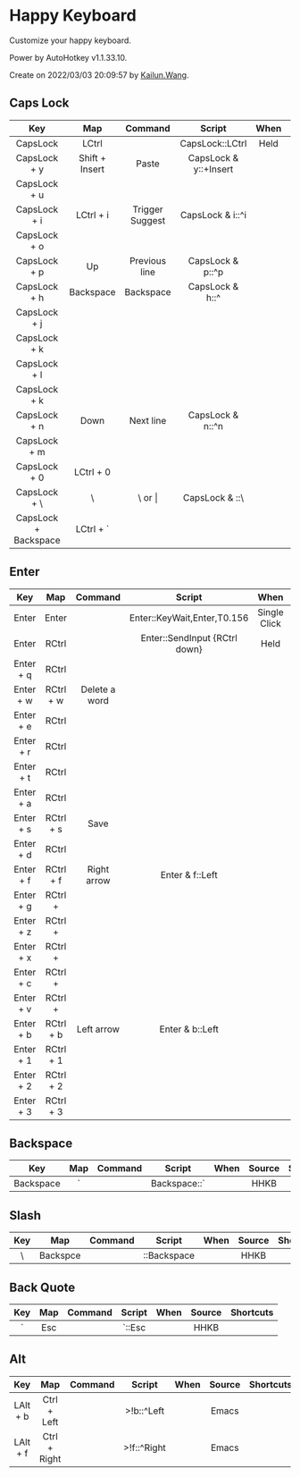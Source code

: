 # Happy Keyboard

Customize your happy keyboard.

Power by AutoHotkey v1.1.33.10.

Create on 2022/03/03 20:09:57 by [Kailun.Wang](https://kailun.wang).


## Caps Lock

|         Key          |      Map       |     Command     |        Script         | When  | Source  | Shortcuts |
| :------------------: | :------------: | :-------------: | :-------------------: | :---: | :-----: | :-------: |
|       CapsLock       |     LCtrl      |                 |    CapsLock::LCtrl    | Held  |  HHKB   |           |
|     CapsLock + y     | Shift + Insert |      Paste      | CapsLock & y::+Insert |       |  Emacs  |           |
|     CapsLock + u     |                |                 |                       |       |         |           |
|     CapsLock + i     |   LCtrl + i    | Trigger Suggest |   CapsLock & i::^i    |       | VS Code |           |
|     CapsLock + o     |                |                 |                       |       |         |           |
|     CapsLock + p     |       Up       |  Previous line  |   CapsLock & p::^p    |       |  Emacs  | LCtrl + p |
|     CapsLock + h     |   Backspace    |    Backspace    |    CapsLock & h::^    |       |  Emacs  | LCtrl + h |
|     CapsLock + j     |                |                 |                       |       |         |           |
|     CapsLock + k     |                |                 |                       |       |         |           |
|     CapsLock + l     |                |                 |                       |       |         |           |
|     CapsLock + k     |                |                 |                       |       |         |           |
|     CapsLock + n     |      Down      |    Next line    |   CapsLock & n::^n    |       |  Emacs  | LCtrl + n |
|     CapsLock + m     |                |                 |                       |       |         |           |
|     CapsLock + 0     |   LCtrl + 0    |                 |                       |       | VS Code |           |
|     CapsLock + \     |       \        |     \ or \|     |    CapsLock & \::\    |       |         |           |
| CapsLock + Backspace |   LCtrl + `    |                 |                       |       | VS Code |           |


## Enter

|    Key    |    Map    |    Command    |            Script             |     When     |   Source    | Shortcuts |
| :-------: | :-------: | :-----------: | :---------------------------: | :----------: | :---------: | :-------: |
|   Enter   |   Enter   |               |  Enter::KeyWait,Enter,T0.156  | Single Click |             |           |
|   Enter   |   RCtrl   |               | Enter::SendInput {RCtrl down} |     Held     | Kailun.Wang |           |
| Enter + q |   RCtrl   |               |                               |              |             |           |
| Enter + w | RCtrl + w | Delete a word |                               |              |    Emacs    |           |
| Enter + e |   RCtrl   |               |                               |              |             |           |
| Enter + r |   RCtrl   |               |                               |              |             |           |
| Enter + t |   RCtrl   |               |                               |              |             |           |
| Enter + a |   RCtrl   |               |                               |              |             |           |
| Enter + s | RCtrl + s |     Save      |                               |              |             |           |
| Enter + d |   RCtrl   |               |                               |              |             |           |
| Enter + f | RCtrl + f |  Right arrow  |        Enter & f::Left        |              |    Emacs    |           |
| Enter + g |  RCtrl +  |               |                               |              |             |           |
| Enter + z |  RCtrl +  |               |                               |              |             |           |
| Enter + x |  RCtrl +  |               |                               |              |             |           |
| Enter + c |  RCtrl +  |               |                               |              |             |           |
| Enter + v |  RCtrl +  |               |                               |              |             |           |
| Enter + b | RCtrl + b |  Left arrow   |        Enter & b::Left        |              |    Emacs    |           |
| Enter + 1 | RCtrl + 1 |               |                               |              |   VS Code   |           |
| Enter + 2 | RCtrl + 2 |               |                               |              |   VS Code   |           |
| Enter + 3 | RCtrl + 3 |               |                               |              |   VS Code   |           |


## Backspace

|    Key    |         Map          | Command | Script | When  | Source | Shortcuts |
| :-------: | :------------------: | :-----: | :----: | :---: | :----: | :-------: |
| Backspace | \` | | Backspace::\` |         |  HHKB  |       |


## Slash

|  Key  |   Map    | Command |    Script    | When  | Source | Shortcuts |
| :---: | :------: | :-----: | :----------: | :---: | :----: | :-------: |
|   \   | Backspce |         | \::Backspace |       |  HHKB  |           |


## Back Quote

|        Key         |  Map  | Command | Script | When  | Source | Shortcuts |
| :----------------: | :---: | :-----: | :----: | :---: | :----: | :-------: |
| ` | Esc | |\`::Esc |       |  HHKB   |        |


## Alt

|   Key    |     Map      | Command |   Script    | When  | Source | Shortcuts |
| :------: | :----------: | :-----: | :---------: | :---: | :----: | :-------: |
| LAlt + b | Ctrl + Left  |         | >!b::^Left  |       | Emacs  |           |
| LAlt + f | Ctrl + Right |         | >!f::^Right |       | Emacs  |           |
